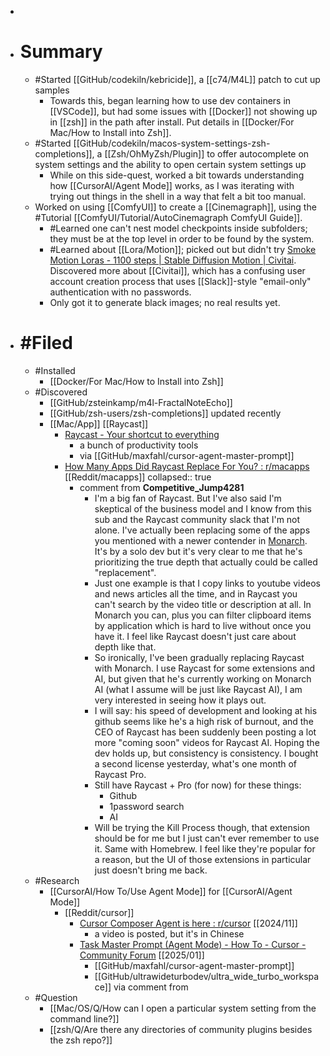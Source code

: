 -
- # Summary
	- #Started [[GitHub/codekiln/kebricide]], a [[c74/M4L]] patch to cut up samples
		- Towards this, began learning how to use dev containers in [[VSCode]], but had some issues with [[Docker]] not showing up in [[zsh]] in the path after install. Put details in [[Docker/For Mac/How to Install into Zsh]].
	- #Started [[GitHub/codekiln/macos-system-settings-zsh-completions]], a [[Zsh/OhMyZsh/Plugin]] to offer autocomplete on system settings and the ability to open certain system settings up
		- While on this side-quest, worked a bit towards understanding how [[CursorAI/Agent Mode]] works, as I was iterating with trying out things in the shell in a way that felt a bit too manual.
	- Worked on using [[ComfyUI]] to create a [[Cinemagraph]], using the #Tutorial [[ComfyUI/Tutorial/AutoCinemagraph ComfyUI Guide]].
		- #Learned one can't nest model checkpoints inside subfolders; they must be at the top level in order to be found by the system.
		- #Learned about [[Lora/Motion]]; picked out but didn't try [Smoke Motion Loras - 1100 steps | Stable Diffusion Motion | Civitai](https://civitai.com/models/435128/smoke-motion-loras). Discovered more about [[Civitai]], which has a confusing user account creation process that uses [[Slack]]-style "email-only" authentication with no passwords.
		- Only got it to generate black images; no real results yet.
- # #Filed
	- #Installed
		- [[Docker/For Mac/How to Install into Zsh]]
	- #Discovered
		- [[GitHub/zsteinkamp/m4l-FractalNoteEcho]]
		- [[GitHub/zsh-users/zsh-completions]] updated recently
		- [[Mac/App]] [[Raycast]]
			- [Raycast - Your shortcut to everything](https://www.raycast.com/)
				- a bunch of productivity tools
				- via [[GitHub/maxfahl/cursor-agent-master-prompt]]
			- [How Many Apps Did Raycast Replace For You? : r/macapps](https://www.reddit.com/r/macapps/comments/1d3iyxo/how_many_apps_did_raycast_replace_for_you/) [[Reddit/macapps]]
			  collapsed:: true
				- comment from **Competitive_Jump4281**
					- I'm a big fan of Raycast. But I've also said I'm skeptical of the business model and I know from this sub and the Raycast community slack that I'm not alone. I've actually been replacing some of the apps you mentioned with a newer contender in [Monarch](https://monarchlauncher.com/). It's by a solo dev but it's very clear to me that he's prioritizing the true depth that actually could be called "replacement".
					- Just one example is that I copy links to youtube videos and news articles all the time, and in Raycast you can't search by the video title or description at all. In Monarch you can, plus you can filter clipboard items by application which is hard to live without once you have it. I feel like Raycast doesn't just care about depth like that.
					- So ironically, I've been gradually replacing Raycast with Monarch. I use Raycast for some extensions and AI, but given that he's currently working on Monarch AI (what I assume will be just like Raycast AI), I am very interested in seeing how it plays out.
					- I will say: his speed of development and looking at his github seems like he's a high risk of burnout, and the CEO of Raycast has been suddenly been posting a lot more "coming soon" videos for Raycast AI. Hoping the dev holds up, but consistency is consistency. I bought a second license yesterday, what's one month of Raycast Pro.
					- Still have Raycast + Pro (for now) for these things:
						- Github
						- 1password search
						- AI
					- Will be trying the Kill Process though, that extension should be for me but I just can't ever remember to use it. Same with Homebrew. I feel like they're popular for a reason, but the UI of those extensions in particular just doesn't bring me back.
	- #Research
		- [[CursorAI/How To/Use Agent Mode]] for [[CursorAI/Agent Mode]]
			- [[Reddit/cursor]]
				- [Cursor Composer Agent is here : r/cursor](https://www.reddit.com/r/cursor/comments/1gyq690/cursor_composer_agent_is_here/)  [[2024/11]]
					- a video is posted, but it's in Chinese
				- [Task Master Prompt (Agent Mode) - How To - Cursor - Community Forum](https://forum.cursor.com/t/task-master-prompt-agent-mode/39980) [[2025/01]]
					- [[GitHub/maxfahl/cursor-agent-master-prompt]]
					- [[GitHub/ultrawideturbodev/ultra_wide_turbo_workspace]] via comment from
	- #Question
		- [[Mac/OS/Q/How can I open a particular system setting from the command line?]]
		- [[zsh/Q/Are there any directories of community plugins besides the zsh repo?]]
